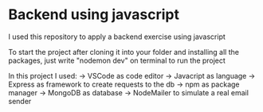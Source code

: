 # Backend using javascript
I used this repository to apply a backend exercise using javascript

To start the project after cloning it into your folder and installing all the packages, just
write "nodemon dev" on terminal to run the project

In this project I used:
    -> VSCode as code editor
    -> Javacript as language
    -> Express as framework to create requests to the db
    -> npm as package manager
    -> MongoDB as database
    -> NodeMailer to simulate a real email sender
    
